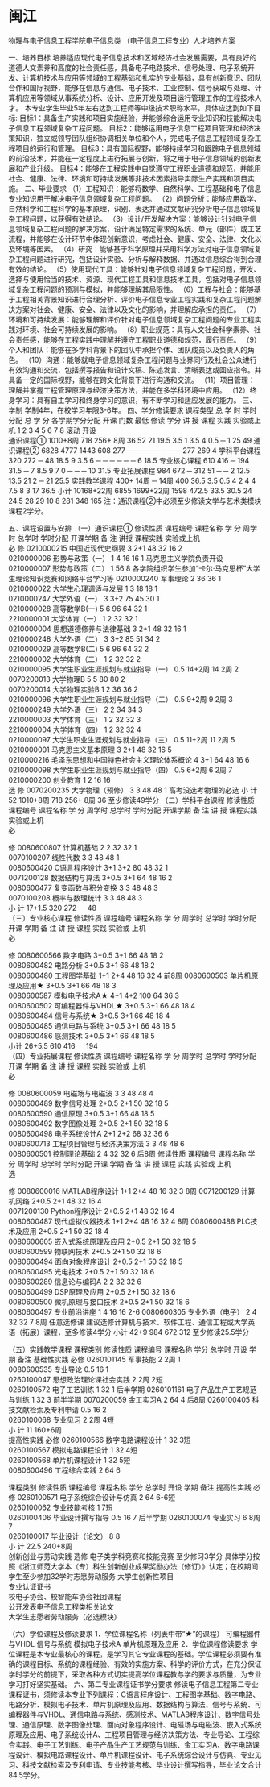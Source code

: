 # 闽江

物理与电子信息工程学院电子信息类
（电子信息工程专业）人才培养方案

一、培养目标
培养适应现代电子信息技术和区域经济社会发展需要，具有良好的道德人文素养和高度的社会责任感，具备电子电路技术、信号处理、电子系统开发、计算机技术与应用等领域的工程基础和扎实的专业基础，具有创新意识、团队合作和国际视野，能够在信息与通信、电子技术、工业控制、信号获取与处理、计算机应用等领域从事系统分析、设计、应用开发及项目运行管理工作的工程技术人才。
本专业学生毕业5年左右达到工程师等中级技术职称水平，具体应达到如下目标:
目标1：具备生产实践和项目实施经验，并能够综合运用专业知识和技能解决电子信息工程领域复杂工程问题。
目标2：能够运用电子信息工程项目管理和经济决策知识，独立或领导团队组织协调相关单位和个人，完成电子信息工程领域复杂工程项目的运行和管理。
目标3：具有国际视野，能够持续学习和跟踪电子信息领域的前沿技术，并能在一定程度上进行拓展与创新，将之用于电子信息领域的创新发展和产业升级。
目标4：能够在工程实践中自觉遵守工程职业道德和规范，并能用社会、健康、法律、环境和可持续发展等非技术因素指导实际生产实践和项目实施。
二、毕业要求
（1）工程知识：能够将数学、自然科学、工程基础和电子信息专业知识用于解决电子信息领域复杂工程问题。
（2）问题分析：能够应用数学、自然科学和工程科学的基本原理，识别、表达并通过文献研究分析电子信息领域复杂工程问题，以获得有效结论。
（3）设计/开发解决方案：能够设计针对电子信息领域复杂工程问题的解决方案，设计满足特定需求的系统、单元（部件）或工艺流程，并能够在设计环节中体现创新意识，考虑社会、健康、安全、法律、文化以及环境等因素。
（4）研究：能够基于科学原理并采用科学方法对电子信息领域复杂工程问题进行研究，包括设计实验、分析与解释数据、并通过信息综合得到合理有效的结论。
（5）使用现代工具：能够针对电子信息领域复杂工程问题，开发、选择与使用恰当的技术、资源、现代工程工具和信息技术工具，包括对电子信息领域复杂工程问题的预测与模拟，并能够理解其局限性。
（6）工程与社会：能够基于工程相关背景知识进行合理分析、评价电子信息专业工程实践和复杂工程问题解决方案对社会、健康、安全、法律以及文化的影响，并理解应承担的责任。
（7）环境和可持续发展：能够理解和评价针对电子信息领域复杂工程问题的专业工程实践对环境、社会可持续发展的影响。
（8）职业规范：具有人文社会科学素养、社会责任感，能够在工程实践中理解并遵守工程职业道德和规范，履行责任。
（9）个人和团队：能够在多学科背景下的团队中承担个体、团队成员以及负责人的角色。
（10）沟通：能够就电子信息领域复杂工程问题与业界同行及社会公众进行有效沟通和交流，包括撰写报告和设计文稿、陈述发言、清晰表达或回应指令。并具备一定的国际视野，能够在跨文化背景下进行沟通和交流。
（11）项目管理：理解并掌握工程管理原理与经济决策方法，并能在多学科环境中应用。
（12）终身学习：具有自主学习和终身学习的意识，有不断学习和适应发展的能力。
三、学制
学制4年，在校学习年限3-6年。
四、学分修读要求
课程类型	总
学
时	学时分配	总
学
分	各学期学分分配	开课
门数	最低
修读
学分
讲
授	课程
实践	实验或上机		1	2	3	4	5	6	7	8	滚动
开设		
通识课程①	1010+8周	718	256+
8周	36	52	21	19.5	3.5	1	3.5	4	0.5	─	1	25	49
通识课程②	6828	4777	1443	608	277	─	─	─	─	─	─	─	─	277	269	4
学科平台课程	320	272	─	48	18.5	9	3.5	6	─	─	─	─	─	─	6	18.5
专业核心课程	610	416	─	194	31.5	─	7	8.5	9	7	0	─	─	─	10	31.5
专业拓展课程	984	672	─	312	51	─	─	2	12.5	13.5	21	2		─	21	25.5
实践教学课程	400+
14周	─	14周	400	36.5	3.5	0.5	4	2	4	4	7.5	8	3	17	36.5
小计	10168+22周	6855	1699+22周	1598	472.5	33.5	30.5	24	24.5	28	29	10	8	281	348	165
注：通识课程②中必须至少修读文学与艺术类模块课程2学分。

五、课程设置与安排
（一）通识课程①
修读性质	课程编号	课程名称	学  分	周学时	总学时	学时分配	开课学期	备  注
讲授	课程实践	实验或上机		
必
修	0210000215	中国近现代史纲要	3	2+1	48	32	16		2	
0210000006	形势与政策（一）	1	4	16	16			1	马克思主义学院负责开设
0210000007	形势与政策（二）	1		56				8	各学院组织学生参加“卡尔·马克思杯”大学生理论知识竞赛和网络平台学习等
0210000240	军事理论	2		36	36			1	
0210000022	大学生心理调适与发展	1	3	18	18			1	
0210000247	大学外语（一）	3	3+2	75	45	30		1	
0210000028	高等数学B(一)	5	6	96	64	32		1	
2210000001	大学体育（一）	1	2	32		32		1	
0210000004	思想道德修养与法律基础	3	2+1	48	32	16		1	
0210000248	大学外语（二）	3	3+2	85	51	34		2	
0210000029	高等数学B(二)	5	6	96	64	32		2	
2210000002	大学体育（二）	1	2	32		32		2	
0210000095	大学生职业生涯规划与就业指导（一）	0.5		14+2周	14	2周		2	
0070200013	大学物理B	5	5	80	80			2	
0070200014	大学物理实验B	1	2	36			36	2	
0210000096	大学生职业生涯规划与就业指导（二）	0.5		9+2周	9	2周		3	
0210000249	大学外语（三）	2	2	34	34			3	
2210000003	大学体育（三）	1	2	32		32		3	
2210000004	大学体育（四）	1	2	32		32		4	
0210000097	大学生职业生涯规划与就业指导（三）	0.5		11+2周	11	2周		5	
0210000001	马克思主义基本原理	3	2+1	48	32	16		5	
0210000216	毛泽东思想和中国特色社会主义理论体系概论	4	3+1	64	48	16		6	
0210000098	大学生职业生涯规划与就业指导（四）	0.5		6+2周	6	2周		7	
0210000200	创业教育	1	2	16	16				
选
修	0070200235	大学物理（预修）	3	3	48	48			1	高考没选考物理的必选
小    计	52		1010+8周	718	256+
8周	36		至少修读49学分
（二）学科平台课程
修读性质	课程编号	课程名称	学  分	周学时	总学时	学时分配	开课学期	备  注
讲
授	课程实践	实验或上机		
必

修	0080600807	计算机基础	2	2	32	32			1	
0070100207	线性代数	3	3	48	48			1	
0080600420	C语言程序设计	3+1	3+2	80	48		32	1	
0071200128	数据结构与算法	3+0.5	3+1	64	48		16	2	
0080600477	复变函数与积分变换	3	3	48	48			3	
0070100208	概率与数理统计	3	3	48	48			3	
小    计	17+1.5		320	272	　	48		
（三）专业核心课程
修读性质	课程编号	课程名称	学  分	周学时	总学时	学时分配	开课
学期	备  注
讲
授	课程
实践	实验或
上机		
必

修	0080600566	数字电路	3+0.5	3+1	66	48		18	2	
0080600482	电路分析	3+0.5	3+1	66	48		18	2	
0080600480	工程图学基础	1+1	2+4	48	16		32	4	前8周
0080600503	单片机原理及应用★	3+0.5	3+1	66	48		18	3	
0080600587	模拟电子技术A★	4+1	4+2	100	64		36	3	
0080600502	可编程器件与VHDL★	3+0.5	3+1	66	48		18	4	
0080600484	信号与系统★	3+0.5	3+1	66	48		18	4	
0080600485	通信电路与系统	3+0.5	3+1	66	48		18	5	
0080600486	感测技术	3+0.5	3+1	66	48		18	5	
小计	26+5.5		610	416	　	194		
（四）专业拓展课程
修读性质	课程编号	课程名称	学  分	周学时	总学时	学时分配	开课
学期	备  注
讲
授	课程
实践	实验或
上机		
必

修	0080600059	电磁场与电磁波	3	3	48	48			4	
0080600489	数字信号处理	2+0.5	2+1	50	32		18	5	
0080600590	通信原理	3+0.5	3+1	66	48		18	5	
0080600492	数字图像处理	2+0.5	2+1	50	32		18	5	
0080600498	电子系统设计A	2+1	2+2	68	32		36	6	
0080600713	工程项目管理与经济决策方法	3	3	48	48			6	
0080600501	控制理论基础	2	4	32	32			6	后8周
修读性质	课程编号	课程名称	学  分	周学时	总学时	学时分配	开课
学期	备  注
讲
授	课程
实践	实验或
上机		
选

修	0080600016	MATLAB程序设计	1+1	2+4	48	16		32	3	8周
0071200129	计算机网络	2+0.5	2+1	48	32		16	4	
0071200130	Python程序设计	2+0.5	2+1	48	32		16	4	
0080600487	现代虚拟仪器技术	1+1	2+4	48	16		32	4	8周
0080600488	PLC技术及应用	2+0.5	2+1	50	32		18	4	
0080600605	嵌入式系统原理及应用	2+0.5	2+1	50	32		18	5	
0080600599	物联网技术	2+0.5	2+1	50	32		18	6	
0080600494	面向对象程序设计	2+0.5	2+1	50	32		18	5	
0080600495	光电技术	2+0.5	2+1	50	32		18	6	
0080600289	信息论与编码A	2	2	32	32			6	
0080600499	DSP原理及应用	2+0.5	2+1	50	32		18	6	
0080600500	微机原理与接口技术	2+0.5	2+1	50	32		18	6	
0080600497	专业前沿讲座	1	4	16	16			2-6	
0080600305	专业外语（电子）	2	4	32	32			7	8周
任意选修课	建议选修计算机与技术、软件工程、通信工程或大学英语（拓展）课程，至多修读4学分
小计	42+9		984	672		312		至少修读25.5学分

（五）实践教学课程
课程类别	修读性质	课程编号	课程名称	学分	总学时	开设
学期	备注
基础性实践	必修	0260101145	军事技能	2	2周	1	
0080600535	专业导论	0.5	16	1	
0260100047	思想政治理论课社会实践	2	2周	2短	
0260100572	电子工艺训练	1	32	1	后半学期
0260101161	电子产品生产工艺规范与训练	1	32	3	前半学期
0070200059	金工实习A	2	64	4	后8周
0260100405	科技文献检索及专利申请	0.5	16	2	
0260100068	专业见习	2	2周	4短	
小 计	11	160+6周		
提高性实践	必修	0260100566	数字电路课程设计	1	32	3短	
0260100567	模拟电路课程设计	1	32	4短	
0260100568	单片机课程设计	1	32	5短	
0080600496	工程综合实践	2	64	6

课程类别	修读性质	课程编号	课程名称	学分	总学时	开设
学期	备注
提高性实践	必修	0260100571	电子系统综合设计与仿真	2	64	6-6短	
0260100062	专业技能考核	1		7短	
0260100406	毕业设计撰写指导	0.5	16	7	后半学期
0260100074	专业实习	6	8周	7	
0260100017	毕业设计（论文）	8		8	
小    计	22.5	240+8周		
创新创业与劳动实践	选修	电子类学科竞赛和技能竞赛	至少修习3学分	具体学分按照《浙江师范大学本（专）科生创新创业成果奖励办法（修订）》认定；在校期间学生至少参加32学时志愿劳动服务
大学生创新性项目		
专业认证证书		
校电子协会、校智能车协会社团课程		
公开发表电子信息工程类相关论文		
大学生志愿者劳动服务（必选模块）

（六）学位课程及修读要求
1．学位课程名称（列表中带“★”的课程）
可编程器件与VHDL    信号与系统    模拟电子技术A    单片机原理及应用
2．学位课程修读要求
学位课程是本专业最核心的课程，是学习其它专业课程的基础。学位课程必须要有准确的课程目标、系统的课程经验、有效的实施方案、科学的评价方式，在充分保证学时学分的前提下，采取各种方式切实提高学位课程教与学的要求与质量，为专业学习打好坚实基础。
六、第二专业课程证书学分要求
修读电子信息工程第二专业课程证书，须修读本专业下列课程：C语言程序设计、工程图学基础、数字电路、电路分析、模拟电子技术、单片机原理及应用、数据结构与算法、信号与系统、可编程器件与VHDL、通信电路与系统、感测技术、MATLAB程序设计、数字信号处理、通信原理、数字图像处理、面向对象程序设计、电磁场与电磁波、嵌入式系统原理及应用、电子系统设计A、工程项目管理与经济决策方法、专业导论、工程综合实践、电子工艺训练、电子产品生产工艺规范与训练、金工实习A、数字电路课程设计、模拟电路课程设计、单片机课程设计、电子系统综合设计与仿真、专业见习、科技文献检索及专利申请、专业技能考核、毕业设计撰写指导，毕业论文合计84.5学分。